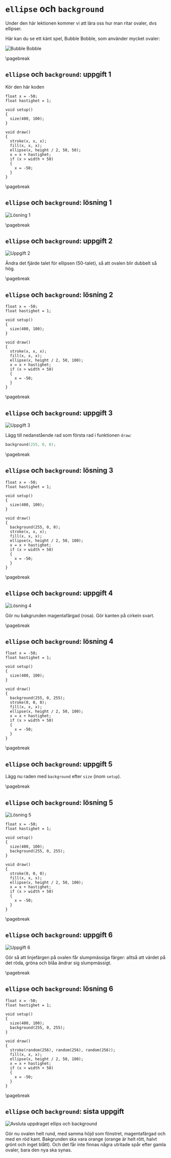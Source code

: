 # `ellipse` och `background`

Under den här lektionen kommer vi att lära oss hur man ritar ovaler, dvs ellipser.

Här kan du se ett känt spel, Bubble Bobble,
som använder mycket ovaler:

![Bubble Bobble](BubbleBobble.png)

\pagebreak

## `ellipse` och `background`: uppgift 1

Kör den här koden

```processing
float x = -50;
float hastighet = 1;

void setup()
{
  size(400, 100);
}

void draw()
{
  stroke(x, x, x);
  fill(x, x, x);
  ellipse(x, height / 2, 50, 50);
  x = x + hastighet;
  if (x > width + 50)
  {
    x = -50;
  }
}
```

\pagebreak

## `ellipse` och `background`: lösning 1

![Lösning 1](ellipse_och_background_1.png)

\pagebreak

## `ellipse` och `background`: uppgift 2

![Uppgift 2](ellipse_och_background_2.png)

Ändra det fjärde talet för ellipsen (50-talet),
så att ovalen blir dubbelt så hög.

\pagebreak

## `ellipse` och `background`: lösning 2

```processing
float x = -50;
float hastighet = 1;

void setup()
{
  size(400, 100);
}

void draw()
{
  stroke(x, x, x);
  fill(x, x, x);
  ellipse(x, height / 2, 50, 100);
  x = x + hastighet;
  if (x > width + 50)
  {
    x = -50;
  }
}
```

\pagebreak

## `ellipse` och `background`: uppgift 3

![Uppgift 3](ellipse_och_background_3.png)

Lägg till nedanstående rad som första rad i funktionen `draw`:

```c++
background(255, 0, 0);
```

\pagebreak

## `ellipse` och `background`: lösning 3

```processing
float x = -50;
float hastighet = 1;

void setup()
{
  size(400, 100);
}

void draw()
{
  background(255, 0, 0);
  stroke(x, x, x);
  fill(x, x, x);
  ellipse(x, height / 2, 50, 100);
  x = x + hastighet;
  if (x > width + 50)
  {
    x = -50;
  }
}
```

\pagebreak

## `ellipse` och `background`: uppgift 4

![Lösning 4](ellipse_och_background_4.png)

Gör nu bakgrunden magentafärgad (rosa).
Gör kanten på cirkeln svart.

\pagebreak

## `ellipse` och `background`: lösning 4

```processing
float x = -50;
float hastighet = 1;

void setup()
{
  size(400, 100);
}

void draw()
{
  background(255, 0, 255);
  stroke(0, 0, 0);
  fill(x, x, x);
  ellipse(x, height / 2, 50, 100);
  x = x + hastighet;
  if (x > width + 50)
  {
    x = -50;
  }
}
```

\pagebreak

## `ellipse` och `background`: uppgift 5

Lägg nu raden med `background` efter `size` (inom `setup`).

\pagebreak

## `ellipse` och `background`: lösning 5

![Lösning 5](ellipse_och_background_5.png)

```processing
float x = -50;
float hastighet = 1;

void setup()
{
  size(400, 100);
  background(255, 0, 255);
}

void draw()
{
  stroke(0, 0, 0);
  fill(x, x, x);
  ellipse(x, height / 2, 50, 100);
  x = x + hastighet;
  if (x > width + 50)
  {
    x = -50;
  }
}
```

\pagebreak

## `ellipse` och `background`: uppgift 6

![Uppgift 6](ellipse_och_background_6.png)

Gör så att linjefärgen på ovalen får slumpmässiga färger: alltså att värdet på det röda, gröna och
blåa ändrar sig slumpmässigt.

\pagebreak

## `ellipse` och `background`: lösning 6

```processing
float x = -50;
float hastighet = 1;

void setup()
{
  size(400, 100);
  background(255, 0, 255);
}

void draw()
{
  stroke(random(256), random(256), random(256));
  fill(x, x, x);
  ellipse(x, height / 2, 50, 100);
  x = x + hastighet;
  if (x > width + 50)
  {
    x = -50;
  }
}
```

\pagebreak

## `ellipse` och `background`: sista uppgift

![Avsluta uppdraget `ellips` och `background`](ellipse_och_background_slutuppgift.png)

Gör nu ovalen helt rund, med samma höjd som fönstret, magentafärgad och med en röd kant.
Bakgrunden ska vara orange (orange är helt rött, halvt grönt och inget blått).
Och det får inte finnas några utritade spår efter gamla ovaler, bara den nya ska synas.
